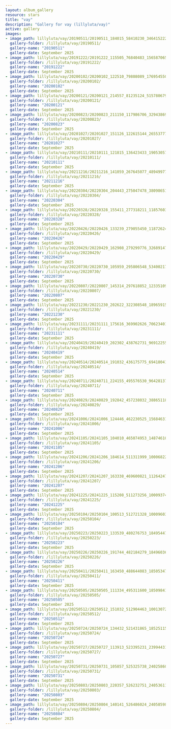 ```yaml
---
layout: album_gallery
resource: stars
title: "vay"
description: "Gallery for vay (lillyluta/vay)"
active: gallery
images:
- image_path: lillyluta/vay/20190511/20190511_184015_58410230_346415222746542_4565247287315850250_n.jpg
  gallery-folder: /lillyluta/vay/20190511/
  gallery-name: "20190511"
  gallery-date: September 2025
- image_path: lillyluta/vay/20191222/20191222_115505_76840483_156587065628141_6689738909418192416_n.jpg
  gallery-folder: /lillyluta/vay/20191222/
  gallery-name: "20191222"
  gallery-date: September 2025
- image_path: lillyluta/vay/20200102/20200102_122510_79808089_176954550053049_4874089565967388214_n.jpg
  gallery-folder: /lillyluta/vay/20200102/
  gallery-name: "20200102"
  gallery-date: September 2025
- image_path: lillyluta/vay/20200121/20200121_214557_81235124_515780679063330_6315756777069560901_n.jpg
  gallery-folder: /lillyluta/vay/20200121/
  gallery-name: "20200121"
  gallery-date: September 2025
- image_path: lillyluta/vay/20200823/20200823_211150_117986706_329438691540254_67814363121096708_n.jpg
  gallery-folder: /lillyluta/vay/20200823/
  gallery-name: "20200823"
  gallery-date: September 2025
- image_path: lillyluta/vay/20201027/20201027_151126_122615144_265537771567548_2272145128816597475_n.jpg
  gallery-folder: /lillyluta/vay/20201027/
  gallery-name: "20201027"
  gallery-date: September 2025
- image_path: lillyluta/vay/20210111/20210111_121815_136423433_190530576106760_8874362508790098474_n.jpg
  gallery-folder: /lillyluta/vay/20210111/
  gallery-name: "20210111"
  gallery-date: September 2025
- image_path: lillyluta/vay/20211216/20211216_141059_267645077_489499779137537_2158112303771030186_n.jpg
  gallery-folder: /lillyluta/vay/20211216/
  gallery-name: "20211216"
  gallery-date: September 2025
- image_path: lillyluta/vay/20220304/20220304_204443_275047478_380986516735031_3356565623230646914_n.jpg
  gallery-folder: /lillyluta/vay/20220304/
  gallery-name: "20220304"
  gallery-date: September 2025
- image_path: lillyluta/vay/20220328/20220328_155411_277318211_1185760368916303_1734075830225028480_n.jpg
  gallery-folder: /lillyluta/vay/20220328/
  gallery-name: "20220328"
  gallery-date: September 2025
- image_path: lillyluta/vay/20220426/20220426_133239_279055450_1187262492030649_7319424782417059843_n.jpg
  gallery-folder: /lillyluta/vay/20220426/
  gallery-name: "20220426"
  gallery-date: September 2025
- image_path: lillyluta/vay/20220429/20220429_162908_279299776_326891476198269_5054193617317428389_n.jpg
  gallery-folder: /lillyluta/vay/20220429/
  gallery-name: "20220429"
  gallery-date: September 2025
- image_path: lillyluta/vay/20220730/20220730_105959_295806548_5340021759419782_5288566578022795037_n.jpg
  gallery-folder: /lillyluta/vay/20220730/
  gallery-name: "20220730"
  gallery-date: September 2025
- image_path: lillyluta/vay/20220807/20220807_145314_297618852_1233510990523539_2273287233156938455_n.jpg
  gallery-folder: /lillyluta/vay/20220807/
  gallery-name: "20220807"
  gallery-date: September 2025
- image_path: lillyluta/vay/20221230/20221230_202622_322308548_189659157059530_364787763184540984_n.jpg
  gallery-folder: /lillyluta/vay/20221230/
  gallery-name: "20221230"
  gallery-date: September 2025
- image_path: lillyluta/vay/20231111/20231111_175616_369902626_706234014487412_3213635571533617904_n.jpg
  gallery-folder: /lillyluta/vay/20231111/
  gallery-name: "20231111"
  gallery-date: September 2025
- image_path: lillyluta/vay/20240419/20240419_202302_438762731_969122551401622_8464110417445307106_n.jpg
  gallery-folder: /lillyluta/vay/20240419/
  gallery-name: "20240419"
  gallery-date: September 2025
- image_path: lillyluta/vay/20240514/20240514_191032_436175775_694180412785796_4343764751117464655_n.jpg
  gallery-folder: /lillyluta/vay/20240514/
  gallery-name: "20240514"
  gallery-date: September 2025
- image_path: lillyluta/vay/20240711/20240711_224155_495576530_9642813792469882_1462125856614974958_n.jpg
  gallery-folder: /lillyluta/vay/20240711/
  gallery-name: "20240711"
  gallery-date: September 2025
- image_path: lillyluta/vay/20240829/20240829_192842_457238032_388651180922149_5864609264476399023_n.jpg
  gallery-folder: /lillyluta/vay/20240829/
  gallery-name: "20240829"
  gallery-date: September 2025
- image_path: lillyluta/vay/20241006/20241006_124446_462230525_1568463180418259_5728158291024780879_n.jpg
  gallery-folder: /lillyluta/vay/20241006/
  gallery-name: "20241006"
  gallery-date: September 2025
- image_path: lillyluta/vay/20241105/20241105_104010_465074953_1487461092644013_4177559299197244432_n.jpg
  gallery-folder: /lillyluta/vay/20241105/
  gallery-name: "20241105"
  gallery-date: September 2025
- image_path: lillyluta/vay/20241206/20241206_184614_511311999_10006822652735659_6543538695288056570_n.jpg
  gallery-folder: /lillyluta/vay/20241206/
  gallery-name: "20241206"
  gallery-date: September 2025
- image_path: lillyluta/vay/20241207/20241207_163338_469600821_1126424799046027_6974411278182075276_n.jpg
  gallery-folder: /lillyluta/vay/20241207/
  gallery-name: "20241207"
  gallery-date: September 2025
- image_path: lillyluta/vay/20241225/20241225_115208_511273256_10009374445813813_1185776253468031815_n.jpg
  gallery-folder: /lillyluta/vay/20241225/
  gallery-name: "20241225"
  gallery-date: September 2025
- image_path: lillyluta/vay/20250104/20250104_100513_512721328_10009603142457610_1399837847072093526_n.jpg
  gallery-folder: /lillyluta/vay/20250104/
  gallery-name: "20250104"
  gallery-date: September 2025
- image_path: lillyluta/vay/20250223/20250223_133539_480276753_18495447172020590_8862692649099692038_n.jpg
  gallery-folder: /lillyluta/vay/20250223/
  gallery-name: "20250223"
  gallery-date: September 2025
- image_path: lillyluta/vay/20250226/20250226_191744_482184279_18496036330020590_2417496135533751528_n.jpg
  gallery-folder: /lillyluta/vay/20250226/
  gallery-name: "20250226"
  gallery-date: September 2025
- image_path: lillyluta/vay/20250411/20250411_163450_488644083_18505347202020590_4722385988313556407_n.jpg
  gallery-folder: /lillyluta/vay/20250411/
  gallery-name: "20250411"
  gallery-date: September 2025
- image_path: lillyluta/vay/20250505/20250505_111334_495311600_18509841862020590_5745304504869240809_n.jpg
  gallery-folder: /lillyluta/vay/20250505/
  gallery-name: "20250505"
  gallery-date: September 2025
- image_path: lillyluta/vay/20250512/20250512_151032_512904463_10013072995443958_5963220390222022907_n.jpg
  gallery-folder: /lillyluta/vay/20250512/
  gallery-name: "20250512"
  gallery-date: September 2025
- image_path: lillyluta/vay/20250724/20250724_134432_521431865_18525115168020590_4193696462810984161_n.jpg
  gallery-folder: /lillyluta/vay/20250724/
  gallery-name: "20250724"
  gallery-date: September 2025
- image_path: lillyluta/vay/20250727/20250727_113913_523395231_23994431170214905_5625314554750489972_n.jpg
  gallery-folder: /lillyluta/vay/20250727/
  gallery-name: "20250727"
  gallery-date: September 2025
- image_path: lillyluta/vay/20250731/20250731_105857_525325738_24025860333738655_1703962134840859846_n.jpg
  gallery-folder: /lillyluta/vay/20250731/
  gallery-name: "20250731"
  gallery-date: September 2025
- image_path: lillyluta/vay/20250803/20250803_220357_526232751_24053611984296823_753605071069986322_n.jpg
  gallery-folder: /lillyluta/vay/20250803/
  gallery-name: "20250803"
  gallery-date: September 2025
- image_path: lillyluta/vay/20250804/20250804_140141_526486024_24058598587131496_5376985398614704435_n.jpg
  gallery-folder: /lillyluta/vay/20250804/
  gallery-name: "20250804"
  gallery-date: September 2025
---
```


